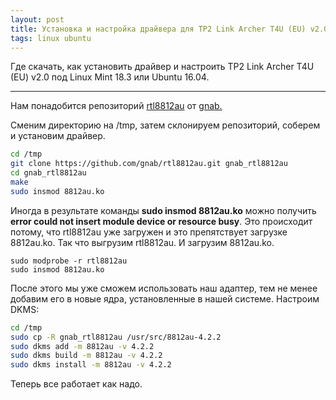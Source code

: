 ```yaml
---
layout: post
title: Установка и настройка драйвера для TP2 Link Archer T4U (EU) v2.0 (набор микросхем RTL8812AU) под Linux Mint 18.3 или Ubuntu 16.04
tags: linux ubuntu
---
```


Где скачать, как установить драйвер и настроить TP2 Link Archer T4U (EU) v2.0 под Linux Mint 18.3 или Ubuntu 16.04.

---

Нам понадобится репозиторий [rtl8812au](https://github.com/gnab/rtl8812au) от [gnab.
](https://github.com/gnab)


Сменим директорию на /tmp, затем склонируем репозиторий, соберем и установим драйвер.

```bash
cd /tmp
git clone https://github.com/gnab/rtl8812au.git gnab_rtl8812au
cd gnab_rtl8812au
make
sudo insmod 8812au.ko
```

Иногда в результате команды **sudo insmod 8812au.ko** можно получить **error could not insert module device or resource busy**. Это происходит потому, что rtl8812au уже загружен и это препятствует загрузке 8812au.ko. Так что выгрузим rtl8812au. И загрузим 8812au.ko.

```
sudo modprobe -r rtl8812au
sudo insmod 8812au.ko
```

После этого мы уже сможем использовать наш адаптер, тем не менее добавим его в новые ядра, установленные в нашей системе. Настроим DKMS:

```bash
cd /tmp
sudo cp -R gnab_rtl8812au /usr/src/8812au-4.2.2
sudo dkms add -m 8812au -v 4.2.2
sudo dkms build -m 8812au -v 4.2.2
sudo dkms install -m 8812au -v 4.2.2
```
Теперь все работает как надо.